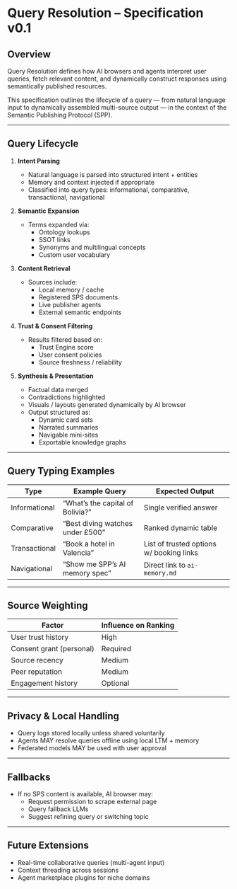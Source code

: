 # Query Resolution – Specification v0.1

## Overview

Query Resolution defines how AI browsers and agents interpret user queries, fetch relevant content, and dynamically construct responses using semantically published resources.

This specification outlines the lifecycle of a query — from natural language input to dynamically assembled multi-source output — in the context of the Semantic Publishing Protocol (SPP).

---

## Query Lifecycle

1. **Intent Parsing**
   - Natural language is parsed into structured intent + entities
   - Memory and context injected if appropriate
   - Classified into query types: informational, comparative, transactional, navigational

2. **Semantic Expansion**
   - Terms expanded via:
     - Ontology lookups
     - SSOT links
     - Synonyms and multilingual concepts
     - Custom user vocabulary

3. **Content Retrieval**
   - Sources include:
     - Local memory / cache
     - Registered SPS documents
     - Live publisher agents
     - External semantic endpoints

4. **Trust & Consent Filtering**
   - Results filtered based on:
     - Trust Engine score
     - User consent policies
     - Source freshness / reliability

5. **Synthesis & Presentation**
   - Factual data merged
   - Contradictions highlighted
   - Visuals / layouts generated dynamically by AI browser
   - Output structured as:
     - Dynamic card sets
     - Narrated summaries
     - Navigable mini-sites
     - Exportable knowledge graphs

---

## Query Typing Examples

| Type            | Example Query                          | Expected Output                          |
|-----------------|----------------------------------------|-------------------------------------------|
| Informational   | “What’s the capital of Bolivia?”       | Single verified answer                   |
| Comparative     | “Best diving watches under £500”       | Ranked dynamic table                     |
| Transactional   | “Book a hotel in Valencia”             | List of trusted options w/ booking links |
| Navigational    | “Show me SPP’s AI memory spec”         | Direct link to `ai-memory.md`            |

---

## Source Weighting

| Factor                     | Influence on Ranking |
|----------------------------|----------------------|
| User trust history         | High                 |
| Consent grant (personal)   | Required             |
| Source recency             | Medium               |
| Peer reputation            | Medium               |
| Engagement history         | Optional             |

---

## Privacy & Local Handling

- Query logs stored locally unless shared voluntarily
- Agents MAY resolve queries offline using local LTM + memory
- Federated models MAY be used with user approval

---

## Fallbacks

- If no SPS content is available, AI browser may:
  - Request permission to scrape external page
  - Query fallback LLMs
  - Suggest refining query or switching topic

---

## Future Extensions

- Real-time collaborative queries (multi-agent input)
- Context threading across sessions
- Agent marketplace plugins for niche domains